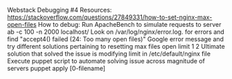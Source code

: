 Webstack Debugging #4
Resources: https://stackoverflow.com/questions/27849331/how-to-set-nginx-max-open-files
How to debug:
Run ApacheBench to simulate requests to server ab -c 100 -n 2000 localhost/
Look on /var/log/nginx/error.log. for errors and find "accept4() failed (24: Too many open files)"
Google error message and try different solutions pertaining to resetting max files open limit 1 2
Ultimate solution that solved the issue is modifying limit in /etc/default/nginx file
Execute puppet script to automate solving issue across magnitude of servers puppet apply [0-filename]
